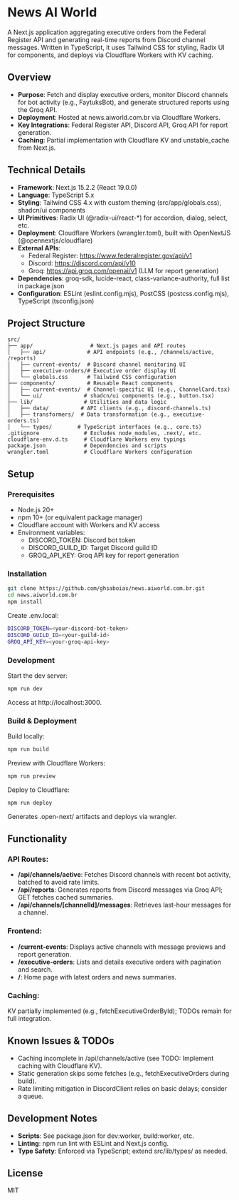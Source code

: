 # News AI World

A Next.js application aggregating executive orders from the Federal Register API and generating real-time reports from Discord channel messages. Written in TypeScript, it uses Tailwind CSS for styling, Radix UI for components, and deploys via Cloudflare Workers with KV caching.

## Overview

- **Purpose**: Fetch and display executive orders, monitor Discord channels for bot activity (e.g., FaytuksBot), and generate structured reports using the Groq API.
- **Deployment**: Hosted at news.aiworld.com.br via Cloudflare Workers.
- **Key Integrations**: Federal Register API, Discord API, Groq API for report generation.
- **Caching**: Partial implementation with Cloudflare KV and unstable_cache from Next.js.

## Technical Details

- **Framework**: Next.js 15.2.2 (React 19.0.0)
- **Language**: TypeScript 5.x
- **Styling**: Tailwind CSS 4.x with custom theming (src/app/globals.css), shadcn/ui components
- **UI Primitives**: Radix UI (@radix-ui/react-\*) for accordion, dialog, select, etc.
- **Deployment**: Cloudflare Workers (wrangler.toml), built with OpenNextJS (@opennextjs/cloudflare)
- **External APIs**:
  - Federal Register: https://www.federalregister.gov/api/v1
  - Discord: https://discord.com/api/v10
  - Groq: https://api.groq.com/openai/v1 (LLM for report generation)
- **Dependencies**: groq-sdk, lucide-react, class-variance-authority, full list in package.json
- **Configuration**: ESLint (eslint.config.mjs), PostCSS (postcss.config.mjs), TypeScript (tsconfig.json)

## Project Structure

```
src/
├── app/                  # Next.js pages and API routes
│   ├── api/             # API endpoints (e.g., /channels/active, /reports)
│   ├── current-events/  # Discord channel monitoring UI
│   ├── executive-orders/# Executive order display UI
│   └── globals.css      # Tailwind CSS configuration
├── components/          # Reusable React components
│   ├── current-events/  # Channel-specific UI (e.g., ChannelCard.tsx)
│   └── ui/             # shadcn/ui components (e.g., button.tsx)
├── lib/                # Utilities and data logic
│   ├── data/          # API clients (e.g., discord-channels.ts)
│   ├── transformers/  # Data transformation (e.g., executive-orders.ts)
│   └── types/        # TypeScript interfaces (e.g., core.ts)
.gitignore              # Excludes node_modules, .next/, etc.
cloudflare-env.d.ts     # Cloudflare Workers env typings
package.json            # Dependencies and scripts
wrangler.toml           # Cloudflare Workers configuration
```

## Setup

### Prerequisites

- Node.js 20+
- npm 10+ (or equivalent package manager)
- Cloudflare account with Workers and KV access
- Environment variables:
  - DISCORD_TOKEN: Discord bot token
  - DISCORD_GUILD_ID: Target Discord guild ID
  - GROQ_API_KEY: Groq API key for report generation

### Installation

```bash
git clone https://github.com/ghsaboias/news.aiworld.com.br.git
cd news.aiworld.com.br
npm install
```

Create .env.local:

```bash
DISCORD_TOKEN=<your-discord-bot-token>
DISCORD_GUILD_ID=<your-guild-id>
GROQ_API_KEY=<your-groq-api-key>
```

### Development

Start the dev server:

```bash
npm run dev
```

Access at http://localhost:3000.

### Build & Deployment

Build locally:

```bash
npm run build
```

Preview with Cloudflare Workers:

```bash
npm run preview
```

Deploy to Cloudflare:

```bash
npm run deploy
```

Generates .open-next/ artifacts and deploys via wrangler.

## Functionality

### API Routes:

- **/api/channels/active**: Fetches Discord channels with recent bot activity, batched to avoid rate limits.
- **/api/reports**: Generates reports from Discord messages via Groq API; GET fetches cached summaries.
- **/api/channels/[channelId]/messages**: Retrieves last-hour messages for a channel.

### Frontend:

- **/current-events**: Displays active channels with message previews and report generation.
- **/executive-orders**: Lists and details executive orders with pagination and search.
- **/**: Home page with latest orders and news summaries.

### Caching:

KV partially implemented (e.g., fetchExecutiveOrderById); TODOs remain for full integration.

## Known Issues & TODOs

- Caching incomplete in /api/channels/active (see TODO: Implement caching with Cloudflare KV).
- Static generation skips some fetches (e.g., fetchExecutiveOrders during build).
- Rate limiting mitigation in DiscordClient relies on basic delays; consider a queue.

## Development Notes

- **Scripts**: See package.json for dev:worker, build:worker, etc.
- **Linting**: npm run lint with ESLint and Next.js config.
- **Type Safety**: Enforced via TypeScript; extend src/lib/types/ as needed.

## License

MIT
